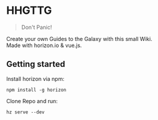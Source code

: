 # HHGTTG

> Don't Panic!

Create your own Guides to the Galaxy with this small Wiki.   
Made with horizon.io & vue.js.

## Getting started

Install horizon via npm:
```
npm install -g horizon
```
Clone Repo and run:

```
hz serve --dev
```

